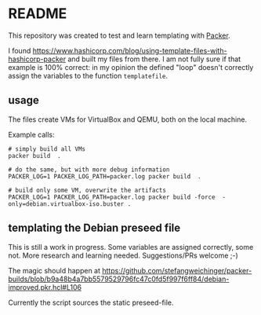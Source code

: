 # README

This repository was created to test and learn templating with [Packer](https://www.packer.io/).

I found https://www.hashicorp.com/blog/using-template-files-with-hashicorp-packer and built my files from there.
I am not fully sure if that example is 100% correct: in my opinion the defined "loop" doesn't correctly assign the variables to the function `templatefile`.

## usage

The files create VMs for VirtualBox and QEMU, both on the local machine.

Example calls:

```
# simply build all VMs
packer build  .

# do the same, but with more debug information
PACKER_LOG=1 PACKER_LOG_PATH=packer.log packer build  .

# build only some VM, overwrite the artifacts
PACKER_LOG=1 PACKER_LOG_PATH=packer.log packer build -force  -only=debian.virtualbox-iso.buster .
```

## templating the Debian preseed file

This is still a work in progress. Some variables are assigned correctly, some not. More research and learning needed.
Suggestions/PRs welcome ;-)

The magic should happen at https://github.com/stefangweichinger/packer-builds/blob/b9a48b4a7bb5579529796fc47c0fd5f997f6ff84/debian-improved.pkr.hcl#L106

Currently the script sources the static preseed-file.
